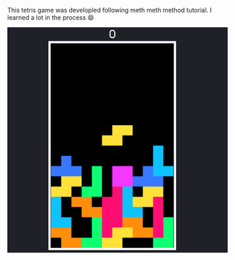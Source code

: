  This tetris game was developled following meth meth method tutorial. I learned a lot in the process :smile:<br>



 ![tetris](teris.png)
